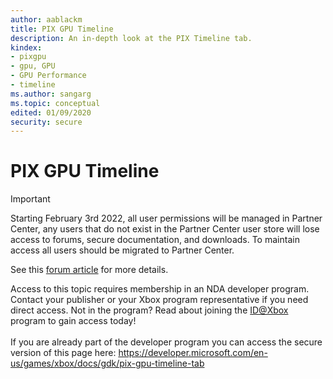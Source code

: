 ```yaml
---
author: aablackm
title: PIX GPU Timeline
description: An in-depth look at the PIX Timeline tab.
kindex:
- pixgpu
- gpu, GPU
- GPU Performance
- timeline
ms.author: sangarg
ms.topic: conceptual
edited: 01/09/2020
security: secure
---
```


# PIX GPU Timeline
> [!IMPORTANT]
> Starting February 3rd 2022, all user permissions will be managed in Partner Center, any users that do not exist in the Partner Center user store will lose access to forums, secure documentation, and downloads. To maintain access all users should be migrated to Partner Center. <p></p>See this <a href="https://forums.xboxlive.com/articles/132187/breaking-change-user-access-for-forums-secure-docu.html">forum article</a> for more details.  

 Access to this topic requires membership in an NDA developer program. Contact your publisher or your Xbox program representative if you need direct access. Not in the program? Read about joining the <a href="https://www.xbox.com/Developers/id">ID@Xbox</a> program to gain access today!  <br/><br/>If you are already part of the developer program you can access the secure version of this page here: <a target="_blank" href="https://developer.microsoft.com/en-us/games/xbox/docs/gdk/pix-gpu-timeline-tab">https://developer.microsoft.com/en-us/games/xbox/docs/gdk/pix-gpu-timeline-tab</a>